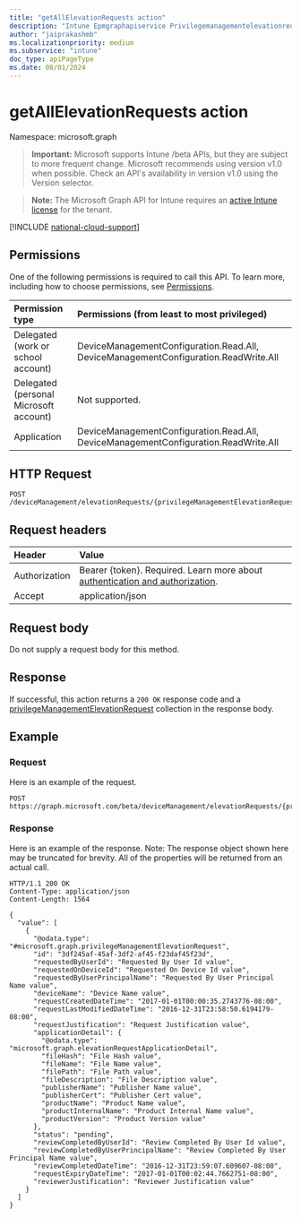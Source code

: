```yaml
---
title: "getAllElevationRequests action"
description: "Intune Epmgraphapiservice Privilegemanagementelevationrequest Getallelevationrequests Api ."
author: "jaiprakashmb"
ms.localizationpriority: medium
ms.subservice: "intune"
doc_type: apiPageType
ms.date: 08/01/2024
---
```


# getAllElevationRequests action

Namespace: microsoft.graph

> **Important:** Microsoft supports Intune /beta APIs, but they are subject to more frequent change. Microsoft recommends using version v1.0 when possible. Check an API's availability in version v1.0 using the Version selector.

> **Note:** The Microsoft Graph API for Intune requires an [active Intune license](https://go.microsoft.com/fwlink/?linkid=839381) for the tenant.



[!INCLUDE [national-cloud-support](../../includes/all-clouds.md)]

## Permissions
One of the following permissions is required to call this API. To learn more, including how to choose permissions, see [Permissions](/graph/permissions-reference).

|Permission type|Permissions (from least to most privileged)|
|:---|:---|
|Delegated (work or school account)|DeviceManagementConfiguration.Read.All, DeviceManagementConfiguration.ReadWrite.All|
|Delegated (personal Microsoft account)|Not supported.|
|Application|DeviceManagementConfiguration.Read.All, DeviceManagementConfiguration.ReadWrite.All|

## HTTP Request
<!-- {
  "blockType": "ignored"
}
-->
``` http
POST /deviceManagement/elevationRequests/{privilegeManagementElevationRequestId}/getAllElevationRequests
```

## Request headers
|Header|Value|
|:---|:---|
|Authorization|Bearer {token}. Required. Learn more about [authentication and authorization](/graph/auth/auth-concepts).|
|Accept|application/json|

## Request body
Do not supply a request body for this method.

## Response
If successful, this action returns a `200 OK` response code and a [privilegeManagementElevationRequest](../resources/intune-epmgraphapiservice-privilegemanagementelevationrequest.md) collection in the response body.

## Example

### Request
Here is an example of the request.
``` http
POST https://graph.microsoft.com/beta/deviceManagement/elevationRequests/{privilegeManagementElevationRequestId}/getAllElevationRequests
```

### Response
Here is an example of the response. Note: The response object shown here may be truncated for brevity. All of the properties will be returned from an actual call.
``` http
HTTP/1.1 200 OK
Content-Type: application/json
Content-Length: 1564

{
  "value": [
    {
      "@odata.type": "#microsoft.graph.privilegeManagementElevationRequest",
      "id": "3df245af-45af-3df2-af45-f23daf45f23d",
      "requestedByUserId": "Requested By User Id value",
      "requestedOnDeviceId": "Requested On Device Id value",
      "requestedByUserPrincipalName": "Requested By User Principal Name value",
      "deviceName": "Device Name value",
      "requestCreatedDateTime": "2017-01-01T00:00:35.2743776-08:00",
      "requestLastModifiedDateTime": "2016-12-31T23:58:50.6194179-08:00",
      "requestJustification": "Request Justification value",
      "applicationDetail": {
        "@odata.type": "microsoft.graph.elevationRequestApplicationDetail",
        "fileHash": "File Hash value",
        "fileName": "File Name value",
        "filePath": "File Path value",
        "fileDescription": "File Description value",
        "publisherName": "Publisher Name value",
        "publisherCert": "Publisher Cert value",
        "productName": "Product Name value",
        "productInternalName": "Product Internal Name value",
        "productVersion": "Product Version value"
      },
      "status": "pending",
      "reviewCompletedByUserId": "Review Completed By User Id value",
      "reviewCompletedByUserPrincipalName": "Review Completed By User Principal Name value",
      "reviewCompletedDateTime": "2016-12-31T23:59:07.609607-08:00",
      "requestExpiryDateTime": "2017-01-01T00:02:44.7662751-08:00",
      "reviewerJustification": "Reviewer Justification value"
    }
  ]
}
```